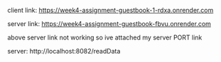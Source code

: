 client link: https://week4-assignment-guestbook-1-rdxa.onrender.com

server link: https://week4-assignment-guestbook-fbvu.onrender.com

above server link not working so ive attached my server PORT link

server: 
http://localhost:8082/readData
